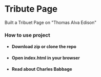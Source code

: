 # Tribute Page
Built a Tribuet Page on "Thomas Alva Edison"

### How to use project
- #### Download zip or clone the repo
- #### Open index.html in your browser
- #### Read about Charles Babbage
